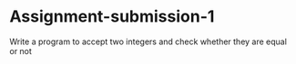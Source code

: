# Assignment-submission-1
Write a program to accept two integers and check whether they are equal or not
